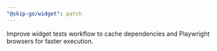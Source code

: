 ```yaml
---
"@skip-go/widget": patch
---
```

Improve widget tests workflow to cache dependencies and Playwright browsers for faster execution.

